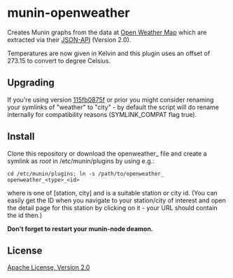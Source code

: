 munin-openweather
=================

Creates Munin graphs from the data at [Open Weather Map](http://openweathermap.org/) which are extracted
via their [JSON-API](http://openweathermap.org/wiki/API/JSON_API) (Version 2.0).

Temperatures are now given in Kelvin and this plugin uses an offset of 273.15 to convert to degree Celsius.

Upgrading
---------

If you're using version [115fb0875f](https://github.com/cmur2/munin-openweather/commit/115fb0875f41dc6e493963ca0cbfe2700c31c2ad)
or prior you might consider renaming your symlinks of <type> "weather" to "city" - by default the script
will do rename internally for compatibility reasons (SYMLINK_COMPAT flag true).

Install
-------

Clone this repository or download the openweather_ file and create a
symlink as *root* in /etc/munin/plugins by using e.g.:

	cd /etc/munin/plugins; ln -s /path/to/openweather_ openweather_<type>_<id>

where <type> is one of [station, city] and <id> is a suitable station or city id.
(You can easily get the ID when you navigate to your station/city of interest and open
the detail page for this station by clicking on it - your URL should contain the id then.)

**Don't forget to restart your munin-node deamon.**

License
-------

[Apache License, Version 2.0](https://www.apache.org/licenses/LICENSE-2.0)
